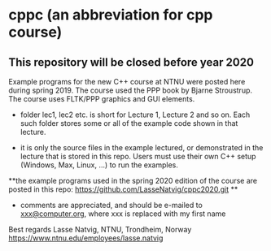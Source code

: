 # cppc  (an abbreviation for cpp course)

## This repository will be closed before year 2020

Example programs for the new C++ course at NTNU were posted here during spring 2019. The course used the PPP book by Bjarne Stroustrup. The course uses FLTK/PPP graphics and GUI elements. 

- folder lec1, lec2 etc. is short for Lecture 1, Lecture 2 and so on. Each such folder stores some or all of the example code shown in that lecture.

- it is only the source files in the example lectured, or demonstrated in the lecture that is stored in this repo. Users must use their own C++ setup (Windows, Max, Linux, ...) to run the examples.

**the example programs used in the spring 2020 edition of the course are posted in this repo:  https://github.com/LasseNatvig/cppc2020.git  **

- comments are appreciated, and should be e-mailed to xxx@computer.org, where xxx is replaced with my first name

Best regards
Lasse Natvig,
NTNU, Trondheim, Norway
https://www.ntnu.edu/employees/lasse.natvig


